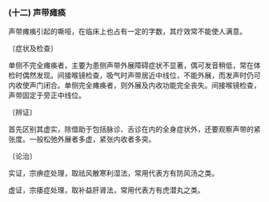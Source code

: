 ### (十二) 声带瘫痪

声带瘫痪引起的嘶哑，在临床上也占有一定的字数，其疗效常不能使人满意。

〔症状及检查〕

单侧不完全瘫痪者，主要为患侧声带外展障碍症状不显著，偶可发音稍低，常在体检时偶然发现。间接喉镜检查，吸气时声带居近中线位，不能外展，而发声时仍可内收使声门闭合。单侧完全瘫痪者，则外展及内收功能完全丧失。间接喉镜检查，声带固定于旁正中线位。

〔辨证〕

首先区别其虚实，除借助于包括脉诊、舌诊在内的全身症状外，还要观察声带的紧张度。一般松弛外展者多虚，紧张内收者多突。

〔论治〕

实证，宗痹症处理，取祛风散寒利湿法，常用代表方有防风汤之类。

虚证，宗痿症处理，取补益肝肾法，常用代表方有虎潜丸之类。
